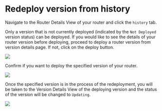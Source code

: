 # Redeploy version from history

Navigate to the Router Details View of your router and click the `history` tab.

Only a version that is not currently deployed (indicated by the `Not Deployed` version status) can be deployed. If you would like to see the details of your router version before deploying, proceed to deploy a router version from version details page. If not, click on the deploy button.

![](../../../.gitbook/assets/redeploy\_version\_button.png)

Confirm if you want to deploy the specified version of your router.

![](../../../.gitbook/assets/redeploy\_version\_modal.png)

Once the specified version is in the process of the redeployment, you will be taken to the Version Details View of the deploying version and the status of the version will be changed to `Updating`.

![](../../../.gitbook/assets/update\_version\_history.png)
